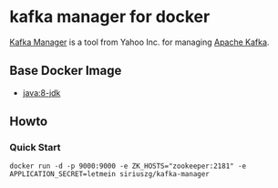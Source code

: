 # kafka manager for docker
[Kafka Manager](https://github.com/yahoo/kafka-manager) is a tool from Yahoo Inc. for managing [Apache Kafka](http://kafka.apache.org).
## Base Docker Image ##
* [java:8-jdk](https://store.docker.com/images/java)

## Howto
### Quick Start
```
docker run -d -p 9000:9000 -e ZK_HOSTS="zookeeper:2181" -e APPLICATION_SECRET=letmein siriuszg/kafka-manager
```